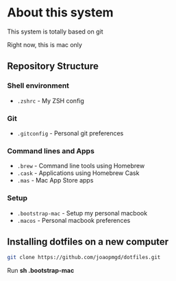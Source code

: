 # About this system

This system is totally based on git

Right now, this is mac only

## Repository Structure

### Shell environment

* `.zshrc` - My ZSH config

### Git

* `.gitconfig` - Personal git preferences

### Command lines and Apps

* `.brew` - Command line tools using Homebrew
* `.cask` - Applications using Homebrew Cask
* `.mas` - Mac App Store apps

### Setup

* `.bootstrap-mac` - Setup my personal macbook
* `.macos` - Personal macbook preferences

## Installing dotfiles on a new computer

```sh
git clone https://github.com/joaopmgd/dotfiles.git
```

Run **sh .bootstrap-mac**
